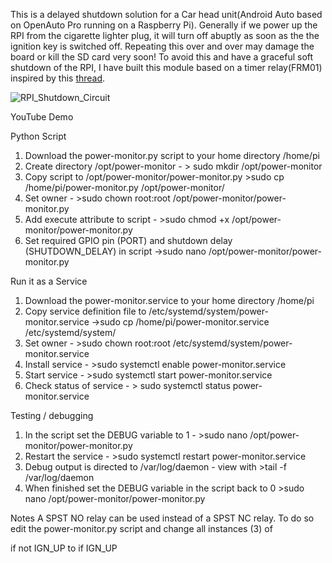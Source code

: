 This is a delayed shutdown solution for a Car head unit(Android Auto based on OpenAuto Pro running on a Raspberry Pi). Generally if we power up the RPI from the cigarette lighter plug, it will turn off abuptly as soon as the the ignition key is switched off. Repeating this over and over may damage the board or kill the SD card very soon! To avoid this and have a graceful soft shutdown of the RPI, I have built this module based on a timer relay(FRM01) inspired by this [thread](https://bluewavestudio.io/community/showthread.php?tid=1128).    

![RPI_Shutdown_Circuit](https://user-images.githubusercontent.com/16430033/128670816-533ff493-f1d9-47ca-bc32-3e5413bb67a1.png)

YouTube Demo

Python Script

1. Download the power-monitor.py script to your home directory /home/pi
2. Create directory /opt/power-monitor - > sudo mkdir /opt/power-monitor
3. Copy script to /opt/power-monitor/power-monitor.py >sudo cp /home/pi/power-monitor.py /opt/power-monitor/
4. Set owner - >sudo chown root:root /opt/power-monitor/power-monitor.py
5. Add execute attribute to script - >sudo chmod +x /opt/power-monitor/power-monitor.py
6. Set required GPIO pin (PORT) and shutdown delay (SHUTDOWN_DELAY) in script ->sudo nano /opt/power-monitor/power-monitor.py


Run it as a Service

1. Download the power-monitor.service to your home directory /home/pi
2. Copy service definition file to /etc/systemd/system/power-monitor.service ->sudo cp /home/pi/power-monitor.service /etc/systemd/system/
3. Set owner - >sudo chown root:root /etc/systemd/system/power-monitor.service
4. Install service - >sudo systemctl enable power-monitor.service
5. Start service - >sudo systemctl start power-monitor.service
6. Check status of service - > sudo systemctl status power-monitor.service



Testing / debugging 

1. In the script set the DEBUG variable to 1 - >sudo nano /opt/power-monitor/power-monitor.py
2. Restart the service - >sudo systemctl restart power-monitor.service
3. Debug output is directed to /var/log/daemon - view with >tail -f /var/log/daemon
4. When finished set the DEBUG variable in the script back to 0 >sudo nano /opt/power-monitor/power-monitor.py

Notes
A SPST NO relay can be used instead of a SPST NC relay. To do so edit the power-monitor.py script and change all instances (3) of 

if not IGN_UP 
to 
if IGN_UP
